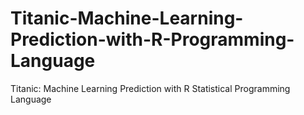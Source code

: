 # Titanic-Machine-Learning-Prediction-with-R-Programming-Language
Titanic: Machine Learning Prediction with R Statistical Programming Language
